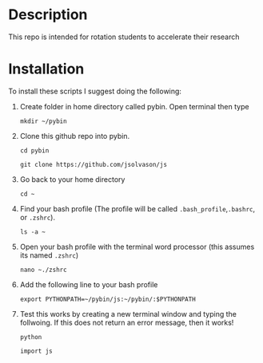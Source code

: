 # Description

This repo is intended for rotation students to accelerate their research

# Installation

To install these scripts I suggest doing the following:

1. Create folder in home directory called pybin. Open terminal then type 

    ```mkdir ~/pybin```

2. Clone this github repo into pybin. 
    
    ```cd pybin``` 
    
    ```git clone https://github.com/jsolvason/js```
    
3. Go back to your home directory 

    ```cd ~```

4. Find your bash profile (The profile will be called ```.bash_profile```,```.bashrc```, or ```.zshrc```).

    ```ls -a ~``` 

5. Open your bash profile with the terminal word processor (this assumes its named ```.zshrc```) 

    ```nano ~./zshrc```

6. Add the following line to your bash profile 

    ```export PYTHONPATH=~/pybin/js:~/pybin/:$PYTHONPATH```


7. Test this works by creating a new terminal window and typing the follwoing. If this does not return an error message, then it works!

    ```python```

    ```import js``` 

